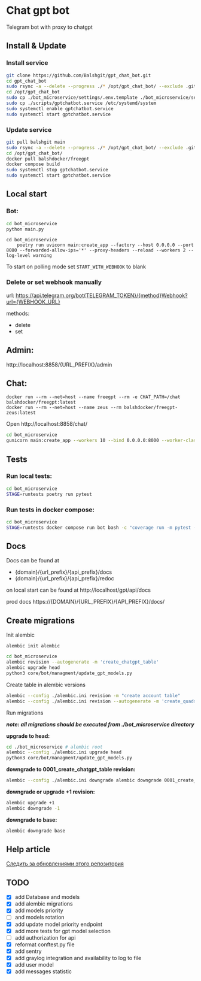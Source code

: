 # Chat gpt bot
Telegram bot with proxy to chatgpt

## Install & Update

### Install service

```bash
git clone https://github.com/Balshgit/gpt_chat_bot.git
cd gpt_chat_bot
sudo rsync -a --delete --progress ./* /opt/gpt_chat_bot/ --exclude .git
cd /opt/gpt_chat_bot
sudo cp ./bot_microservice/settings/.env.template ./bot_microservice/settings/.env
sudo cp ./scripts/gptchatbot.service /etc/systemd/system
sudo systemctl enable gptchatbot.service
sudo systemctl start gptchatbot.service
```

### Update service

```bash
git pull balshgit main
sudo rsync -a --delete --progress ./* /opt/gpt_chat_bot/ --exclude .git
cd /opt/gpt_chat_bot/
docker pull balshdocker/freegpt
docker compose build
sudo systemctl stop gptchatbot.service
sudo systemctl start gptchatbot.service
```

## Local start

### Bot:

```bash
cd bot_microservice
python main.py
```

```shell
cd bot_microservice
	poetry run uvicorn main:create_app --factory --host 0.0.0.0 --port 8080 --forwarded-allow-ips='*' --proxy-headers --reload --workers 2 --log-level warning
```

To start on polling mode set `START_WITH_WEBHOOK` to blank


### Delete or set webhook manually

url: https://api.telegram.org/bot{TELEGRAM_TOKEN}/{method}Webhook?url={WEBHOOK_URL}

methods:
- delete
- set


## Admin:

http://localhost:8858/{URL_PREFIX}/admin


## Chat:

```shell
docker run --rm --net=host --name freegpt --rm -e CHAT_PATH=/chat balshdocker/freegpt:latest
docker run --rm --net=host --name zeus --rm balshdocker/freegpt-zeus:latest
```
Open http://localhost:8858/chat/


```bash
cd bot_microservice
gunicorn main:create_app --workers 10 --bind 0.0.0.0:8000 --worker-class uvicorn.workers.UvicornWorker --timeout 150 --max-requests 2000 --max-requests-jitter 400
```


## Tests

### Run local tests:
```bash
cd bot_microservice
STAGE=runtests poetry run pytest
```

### Run tests in docker compose:
```bash
cd bot_microservice
STAGE=runtests docker compose run bot bash -c "coverage run -m pytest -vv --exitfirst && poetry run coverage report"
```

## Docs
Docs can be found at

- {domain}/{url_prefix}/{api_prefix}/docs
- {domain}/{url_prefix}/{api_prefix}/redoc

on local start can be found at http://localhost/gpt/api/docs

prod docs https://{DOMAIN}/{URL_PREFIX}/{API_PREFIX}/docs/


## Create migrations

Init alembic

    alembic init alembic


```bash
cd bot_microservice
alembic revision --autogenerate -m 'create_chatgpt_table'
alembic upgrade head
python3 core/bot/managment/update_gpt_models.py
```


Create table in alembic versions

```bash
alembic --config ./alembic.ini revision -m "create account table"
alembic --config ./alembic.ini revision --autogenerate -m 'create_quads_table'
```



Run migrations

***note: all migrations should be executed from ./bot_microservice directory***

**upgrade to head:**
```bash
cd ./bot_microservice # alembic root
alembic --config ./alembic.ini upgrade head
python3 core/bot/managment/update_gpt_models.py
```

**downgrade to 0001_create_chatgpt_table revision:**
```bash
alembic --config ./alembic.ini downgrade alembic downgrade 0001_create_chatgpt_table
```

**downgrade or upgrade +1 revision:**
```bash
alembic upgrade +1
alembic downgrade -1
```

**downgrade to base:**
```bash
alembic downgrade base
```

## Help article

[Следить за обновлениями этого репозитория](https://github.com/fantasy-peak/cpp-freegpt-webui/commits/main/)


## TODO

- [x] add Database and models
- [x] add alembic migrations
- [x] add models priority 
- [ ] and models rotation
- [x] add update model priority endpoint
- [x] add more tests for gpt model selection
- [ ] add authorization for api
- [x] reformat conftest.py file
- [x] add sentry
- [x] add graylog integration and availability to log to file
- [x] add user model
- [x] add messages statistic
